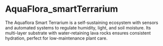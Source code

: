 # AquaFlora_smartTerrarium
The Aquaflora Smart Terrarium is a self-sustaining ecosystem with sensors and automated systems to regulate humidity, light, and soil moisture. Its multi-layer substrate with water-retaining lava rocks ensures consistent hydration, perfect for low-maintenance plant care.
